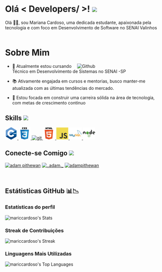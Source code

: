 <h1> Olá < Developers/ >! <img src = "https://raw.githubusercontent.com/MartinHeinz/MartinHeinz/master/wave.gif" width = 30px> </h1>
<p align='center'>
</p>


<div size='20px'>  Olá 🖐🏻, sou Mariana Cardoso, uma dedicada estudante, apaixonada pela tecnologia e com foco em Desenvolvimento de Software no SENAI Valinhos</div>
<br>

<h1> Sobre Mim </h1>

<img width="53%" align="right" alt="Github" src="https://raw.githubusercontent.com/onimur/.github/master/.resources/git-header.svg" />

- 🔭 Atualmente estou cursando Técnico em Desenvolvimento de Sistemas no SENAI -SP
  
- 📚 Ativamente engajada em cursos e mentorias, busco manter-me atualizada com as últimas tendências do mercado.

- 🎯 Estou focada em construir uma carreira sólida na área de tecnologia, com metas de crescimento contínuo
  


<h2> Skills <img src = "https://media2.giphy.com/media/QssGEmpkyEOhBCb7e1/giphy.gif?cid=ecf05e47a0n3gi1bfqntqmob8g9aid1oyj2wr3ds3mg700bl&rid=giphy.gif" width = 32px> </h2>
<p align="left">

<a href="https://www.w3schools.com/cpp/" target="_blank" rel="noreferrer"> <img src="https://raw.githubusercontent.com/devicons/devicon/master/icons/cplusplus/cplusplus-original.svg" alt="cplusplus" width="40" height="40"/> 
 </a> 
<a href="https://www.w3schools.com/css/" target="_blank" rel="noreferrer"> <img src="https://raw.githubusercontent.com/devicons/devicon/master/icons/css3/css3-original-wordmark.svg" alt="css3" width="40" height="40"/> 
</a> 
 <a href="https://git-scm.com/" target="_blank" rel="noreferrer"> <img src="https://www.vectorlogo.zone/logos/git-scm/git-scm-icon.svg" alt="git" width="40" height="40"/>
</a>
<a href="https://www.w3.org/html/" target="_blank" rel="noreferrer"> <img src="https://raw.githubusercontent.com/devicons/devicon/master/icons/html5/html5-original-wordmark.svg" alt="html5" width="40" height="40"/>
 </a> 
<a href="https://developer.mozilla.org/en-US/docs/Web/JavaScript" target="_blank" rel="noreferrer"> <img src="https://raw.githubusercontent.com/devicons/devicon/master/icons/javascript/javascript-original.svg" alt="javascript" width="40" height="40"/> 
</a>  <a href="https://www.mysql.com/" target="_blank" rel="noreferrer"> <img src="https://raw.githubusercontent.com/devicons/devicon/master/icons/mysql/mysql-original-wordmark.svg" alt="mysql" width="40" height="40"/>
 </a> 
<a href="https://nodejs.org" target="_blank" rel="noreferrer"> <img src="https://raw.githubusercontent.com/devicons/devicon/master/icons/nodejs/nodejs-original-wordmark.svg" alt="nodejs" width="40" height="40"/> 
</a></p>

<h2> Conecte-se Comigo <img src='https://raw.githubusercontent.com/ShahriarShafin/ShahriarShafin/main/Assets/handshake.gif' width="100px"> </h2>
<p align="left">
  <a href="https://www.linkedin.com/in/mariana-cardoso-507bba244?utm_source=share&utm_campaign=share_via&utm_content=profile&utm_medium=ios_app" target="blank"><img align="center"
      src="https://raw.githubusercontent.com/rahuldkjain/github-profile-readme-generator/master/src/images/icons/Social/linked-in-alt.svg"
      alt="adam pithewan" height="30" width="40" /></a>
  <a href="https://www.instagram.com/mariiicaardoso?igsh=MWIwa2RkaW9uOWN4dQ%3D%3D&utm_source=qr" target="blank"><img align="center"
      src="https://raw.githubusercontent.com/rahuldkjain/github-profile-readme-generator/master/src/images/icons/Social/instagram.svg"
      alt="..adam._" height="30" width="40" /></a>
  <a href="https://github.com/mariccardoso"><img align="center"
      src="https://hrcdn.net/fcore/assets/github-colored-1db995054b.svg"
      alt="adampithewan" height="30" width="40" /></a>

</p>
<br>
  
<h2> Estátisticas GitHub 📊📉 </h2>
<h3>Estatísticas do perfil</h3>

![mariccardoso's Stats](https://github-readme-stats.vercel.app/api?username=mariccardoso&theme=omni&show_icons=true&hide_border=false&count_private=true)

<h3>Streak de Contribuições</h3>

![mariccardoso's Streak](https://github-readme-streak-stats.herokuapp.com/?user=mariccardoso&theme=omni&hide_border=false)

<h3>Linguagens Mais Utilizadas</h3>

![mariccardoso's Top Languages](https://github-readme-stats.vercel.app/api/top-langs/?username=mariccardoso&theme=omni&show_icons=true&hide_border=false&layout=compact) 
<br>
